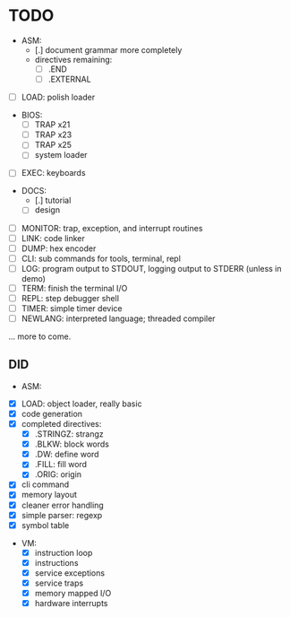 # TODO #

- ASM:
  - [.] document grammar more completely
  - directives remaining:
    - [ ] .END
    - [ ] .EXTERNAL
- [ ] LOAD: polish loader
- BIOS:
  - [ ] TRAP x21
  - [ ] TRAP x23
  - [ ] TRAP x25
  - [ ] system loader
- [ ] EXEC: keyboards
- DOCS:
  - [.] tutorial
  - [ ] design
- [ ] MONITOR: trap, exception, and interrupt routines
- [ ] LINK: code linker
- [ ] DUMP: hex encoder
- [ ] CLI: sub commands for tools, terminal, repl
- [ ] LOG: program output to STDOUT, logging output to STDERR (unless in
      demo)
- [ ] TERM: finish the terminal I/O
- [ ] REPL: step debugger shell
- [ ] TIMER: simple timer device
- [ ] NEWLANG: interpreted language; threaded compiler

... more to come.

## DID ##

- ASM:
 - [x] LOAD: object loader, really basic
 - [x] code generation
  - [x] completed directives:
    - [x] .STRINGZ: strangz
    - [x] .BLKW: block words
    - [x] .DW: define word
    - [x] .FILL: fill word
    - [x] .ORIG: origin
  - [x] cli command
  - [x] memory layout
  - [x] cleaner error handling
  - [x] simple parser: regexp
  - [x] symbol table
- VM:
  - [x] instruction loop
  - [x] instructions
  - [x] service exceptions
  - [x] service traps
  - [x] memory mapped I/O
  - [x] hardware interrupts
